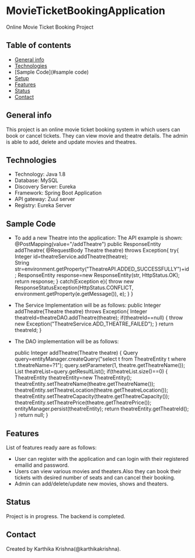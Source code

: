 # MovieTicketBookingApplication
Online Movie Ticket Booking Project

## Table of contents
* [General info](#general-info)
* [Technologies](#technologies)
* [Sample Code](#sample code)
* [Setup](#setup)
* [Features](#features)
* [Status](#status)
* [Contact](#contact)

## General info
This project is an online movie ticket booking system in which users can book or cancel tickets. They can view movie and theatre details. The admin is able to add, delete and update movies and theatres.


## Technologies
* Technology: Java 1.8 
* Database: MySQL 
* Discovery Server: Eureka 
* Framework: Spring Boot Application 
* API gateway: Zuul server 
* Registry: Eureka Server 


## Sample Code
* To add a new Theatre into the application: 
  The API example is shown:
	@PostMapping(value="/addTheatre")
	public ResponseEntity<String> addTheatre( @RequestBody Theatre theatre) throws Exception{
		try{
			Integer id=theatreService.addTheatre(theatre);			
			String str=environment.getProperty("TheatreAPI.ADDED_SUCCESSFULLY")+id;
			ResponseEntity<String> response=new ResponseEntity<String>(str, HttpStatus.OK);
			return response;
		}
		catch(Exception e){
			throw new ResponseStatusException(HttpStatus.CONFLICT, environment.getProperty(e.getMessage()), e);
		}
	}
*  The Service Implementation will be as follows:
 	public Integer addTheatre(Theatre theatre) throws Exception{
		Integer theatreId=theatreDAO.addTheatre(theatre);
		if(theatreId==null) {
			throw new Exception("TheatreService.ADD_THEATRE_FAILED");
		}
		return theatreId;
	}
*  The DAO implementation will be as follows:

	public Integer addTheatre(Theatre theatre) {
		Query query=entityManager.createQuery("select t from TheatreEntity t where t.theatreName=?1");
		query.setParameter(1, theatre.getTheatreName());
		List<TheatreEntity> theatreList=query.getResultList();
		if(theatreList.size()==0) {
			TheatreEntity theatreEntity=new TheatreEntity();
			theatreEntity.setTheatreName(theatre.getTheatreName());
			theatreEntity.setTheatreLocation(theatre.getTheatreLocation());
			theatreEntity.setTheatreCapacity(theatre.getTheatreCapacity());
			theatreEntity.setTheatrePrice(theatre.getTheatrePrice());			
			entityManager.persist(theatreEntity);
			return theatreEntity.getTheatreId();
		}
		return null;
	}

## Features
List of features ready aare as follows:
* User can register with the application and can login with their registered emailid and password.
* Users can view various movies and theaters.Also they can book their tickets with desired number of seats and can cancel their booking.
* Admin can add/delete/update new movies, shows and theaters.


## Status
Project is in progress. The backend is completed.


## Contact
Created by Karthika Krishna(@karthikakrishna).
